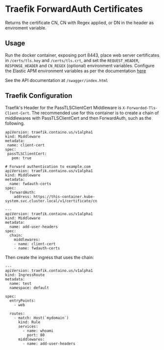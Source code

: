 # Traefik ForwardAuth Certificates

Returns the certificate CN, CN with Regex applied, or DN in the header as enviroment variable.

## Usage
Run the docker container, exposing port 8443, place web server certificates in `/certs/tls.key` and `/certs/tls.crt`, and set the `REQUEST_HEADER`, `RESPONSE_HEADER` and `CN_REGEX` (optional) environment variables. Configure the Elastic APM environment variables as per the documentation [here](https://www.elastic.co/guide/en/apm/agent/go/current/configuration.html#config-log-file)

See the API documentation at `/swagger/index.html`

## Traefik Configuration

Traefik's Header for the PassTLSClientCert Middleware is `X-Forwarded-Tls-Client-Cert`.
 The recommended use for this container is to create a chain of middlewares with PassTLSClientCert and then ForwardAuth, such as the following.

 ```
 apiVersion: traefik.containo.us/v1alpha1
kind: Middleware
metadata:
  name: client-cert
spec:
  passTLSClientCert:
    pem: true

```

```
# Forward authentication to example.com
apiVersion: traefik.containo.us/v1alpha1
kind: Middleware
metadata:
  name: fwdauth-certs
spec:
  forwardAuth:
    address: https://this-container.kube-system.svc.cluster.local/v1/certificate/cn
```

```
---
apiVersion: traefik.containo.us/v1alpha1
kind: Middleware
metadata:
  name: add-user-headers
spec:
  chain:
    middlewares:
    - name: client-cert
    - name: fwdauth-certs
```

Then create the ingress that uses the chain:

```
---
apiVersion: traefik.containo.us/v1alpha1
kind: IngressRoute
metadata:
  name: test
  namespace: default

spec:
  entryPoints:
    - web

  routes:
    - match: Host(`mydomain`)
      kind: Rule
      services:
        - name: whoami
          port: 80
      middlewares:
        - name: add-user-headers